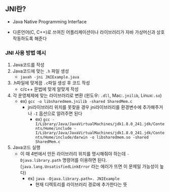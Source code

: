 ## JNI란?

- Java Native Programming Interface

- 다른언어(C, C++)로 쓰여진 어플리케이션이나 라이브러리가 자바 가상머신과 상호작동하도록 해준다

  

### JNI 사용 방법 예시

1. Java코드를 작성
2. Java코드에 맞는 `.h` 파일 생성
   - `javah -jni JNIExample.java`
3. .h파일에 맞게끔 `.c`파일 생성 후 코드 작성
   - c/c++ 문법에 맞게 알맞게 작성
4. 각 운영체제에 맞는 라이브러리로 변환 (윈도우: `.dll`, Mac:`.jnilib`, Linux:`.so`)
   - ex) `gcc -o libsharedmem.jnilib -shared SharedMem.c`
     - jni라이브러리 위치를 못찾을 경우 jni라이브러리를 환경변수에 추가해주거나 `-I` 옵션으로 알려주면 된다
       - ex) `gcc -I/Library/Java/JavaVirtualMachines/jdk1.8.0_241.jdk/Contents/Home/include -I/Library/Java/JavaVirtualMachines/jdk1.8.0_241.jdk/Contents/Home/include/darwin -o libsharedmem.so -shared SharedMem.c`
5. Java코드 실행
   - 이 때 4번에서 만든 라이브러리 위치를 명시해줘야 하는데 `-Djava.library.path` 명령어를 이용하면 된다. (`java.lang.UnsatisfiedLinkError` 라는 에러가 뜨면 이 문제일 가능성이 높다)
     - ex) `java -Djava.library.path=. JNIExample`
       - 현재 디렉토리를 라이브러리 경로에 추가한다는 뜻